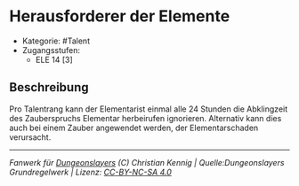 <!---
Dies ist ein Fanwerk für DUNGEONSLAYERS (C) von Christian Kennig

Quellen:      [Dungeonslayers Grundregelwerk](https://www.f-space.de/ds4/downloads.html)
              [Talentbeschreibungen](https://www.f-space.de/ds4/tools-talentcards.html)
License:      [CC-BY-NC-SA 4.0](https://creativecommons.org/licenses/by-nc-sa/4.0/deed.de)
Richtlinien:  [Fanwerkrichtlinien](https://www.dungeonslayers.net/fanwerk-richtlinien/)
Autor:        Zauberlehrling
-->

  
# Herausforderer der Elemente  
- Kategorie: #Talent  
- Zugangsstufen:  
  - ELE 14 [3]  

## Beschreibung  
Pro Talentrang kann der Elementarist einmal alle 24 Stunden die Abklingzeit des Zauberspruchs Elementar herbeirufen ignorieren. Alternativ kann dies auch bei einem Zauber angewendet werden, der Elementarschaden verursacht.


___  
*Fanwerk für [Dungeonslayers](https://www.dungeonslayers.net/) (C) Christian Kennig | Quelle:Dungeonslayers Grundregelwerk | Lizenz: [CC-BY-NC-SA 4.0](https://creativecommons.org/licenses/by-nc-sa/4.0/deed.de)*  
